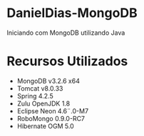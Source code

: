 # DanielDias-MongoDB
Iniciando com MongoDB utilizando Java 

# Recursos Utilizados

* MongoDB v3.2.6 x64
* Tomcat v8.0.33
* Spring 4.2.5
* Zulu OpenJDK 1.8
* Eclipse Neon 4.6¨.0-M7
* RoboMongo 0.9.0-RC7
* Hibernate OGM 5.0


